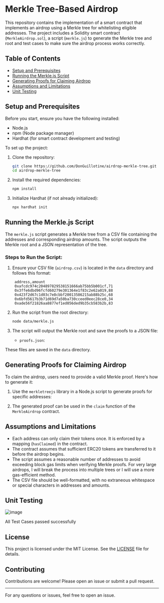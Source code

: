# Merkle Tree-Based Airdrop

This repository contains the implementation of a smart contract that implements an airdrop using a Merkle tree for whitelisting eligible addresses. The project includes a Solidity smart contract (`MerkleAirdrop.sol`), a script (`merkle.js`) to generate the Merkle tree and root and test cases to make sure the airdrop process works correctly.

## Table of Contents

- [Setup and Prerequisites](#setup-and-prerequisites)
- [Running the Merkle.js Script](#running-the-merklejs-script)
- [Generating Proofs for Claiming Airdrop](#generating-proofs-for-claiming-airdrop)
- [Assumptions and Limitations](#assumptions-and-limitations)
- [Unit Testing](#unit-testing)

## Setup and Prerequisites

Before you start, ensure you have the following installed:

- Node.js
- npm (Node package manager)
- Hardhat (for smart contract development and testing)

To set up the project:

1. Clone the repository:
   ```bash
   git clone https://github.com/DonGuillotine/airdrop-merkle-tree.git
   cd airdrop-merkle-tree
   ```

2. Install the required dependencies:
   ```bash
   npm install
   ```

3. Initialize Hardhat (if not already initialized):
   ```bash
   npx hardhat init
   ```

## Running the Merkle.js Script

The `merkle.js` script generates a Merkle tree from a CSV file containing the addresses and corresponding airdrop amounts. The script outputs the Merkle root and a JSON representation of the tree.

### Steps to Run the Script:

1. Ensure your CSV file (`airdrop.csv`) is located in the `data` directory and follows this format:

   ```csv
    address,amount
    0xafcdc974c204897829538151666ab75bb5b001cf,71
    0x3ffe6dbd96fcfd60279e301364e1f83c2e62a019,88
    0x423f2d67c1d03c7e8cbbf20013586215ab88b25c,68
    0x6bfd5617b3b71d69d7a50ba730cceed0eec28ce0,34
    0xade56f21826aa8877ef1ed056ded9b35cb583b2b,83
   ```

2. Run the script from the root directory:
   ```bash
   node data/merkle.js
   ```

3. The script will output the Merkle root and save the proofs to a JSON file:
   - `proofs.json`: 

These files are saved in the `data` directory.

## Generating Proofs for Claiming Airdrop

To claim the airdrop, users need to provide a valid Merkle proof. Here's how to generate it:

1. Use the `merkletreejs` library in a Node.js script to generate proofs for specific addresses:

2. The generated proof can be used in the `claim` function of the `MerkleAirdrop` contract.

## Assumptions and Limitations

- Each address can only claim their tokens once. It is enforced by a mapping (`hasClaimed`) in the contract.
- The contract assumes that sufficient ERC20 tokens are transferred to it before the airdrop begins.
- The script assumes a reasonable number of addresses to avoid exceeding block gas limits when verifying Merkle proofs. For very large airdrops, I will break the process into multiple trees or I will use a more gas-efficient method.
- The CSV file should be well-formatted, with no extraneous whitespace or special characters in addresses and amounts.

## Unit Testing
![image](https://github.com/user-attachments/assets/9e171a2f-968b-49d1-8e6d-47ddfb842795)

All Test Cases passed successfully


## License

This project is licensed under the MIT License. See the [LICENSE](LICENSE) file for details.

## Contributing

Contributions are welcome! Please open an issue or submit a pull request.

---

For any questions or issues, feel free to open an issue.

